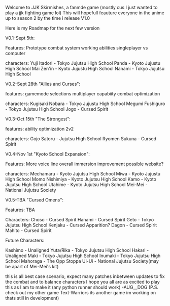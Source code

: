Welcome to JJK Skirmishes, a fanmde game (mostly cus I just wanted to play a jjk fighting game lol)
This will hopefull feauture everyone in the anime up to season 2 by the time i release V1.0


Here is my Roadmap for the next few version


V0.1-Sept 5th:


  Features:
    Prototype combat system
    working abilities
    singleplayer vs computer

    
  characters:
    Yuji Itadori - Tokyo Jujutsu High School
    Panda - Kyoto Jujustu High School
    Mai Zen'in - Kyoto Jujustu High School
    Nanami - Tokyo Jujutsu High School
    
    
V0.2-Sept 28th "Allies and Curses":


  features:
    gamemode selections
    multiplayer capabiity
    combat optimization

    
  characters:
    Kugisaki Nobara - Tokyo Jujustu High School
    Megumi Fushiguro - Tokyo Jujutsu High School
    Jogo - Cursed Spirit

V0.3-Oct 15th "The Strongest":


  features:
    ability optimization
    2v2

    
  characters:
    Gojo Satoru - Jujutsu High School
    Ryomen Sukuna - Cursed Spirit
    

V0.4-Nov 1st "Kyoto School Expansion":


  Features:
    More voice line
    overall immersion improvement
    possible website?

    
  characters:
    Mechamaru - Kyoto Jujutsu High School
    Miwa - Kyoto Jujustu High School
    Momo Nishimiya - Kyoto Jujutsu High School
    Kamo - Kyoto Jujutsu High School
    Utahime - Kyoto Jujutsu High School
    Mei-Mei - National Jujutsu Society
    

V0.5-TBA "Cursed Omens":


  Features:
    TBA

    
  Characters:
    Choso - Cursed Spirit
    Hanami - Cursed Spirit
    Geto - Tokyo Jujutsu High School
    Kenjaku - Cursed Apparition?
    Dagon - Cursed Spirit
    Mahito - Cursed Spirit

    
Future Characters:


  Kashimo - Unaligned
  Yuta/Rika - Tokyo Jujutsu High School
  Hakari - Unaligned
  Maki - Tokyo Jujutsu High School
  Inumaki - Tokyo Jujutsu High School
  Mahoraga - The Opp Stoppa
  Ui-Ui - National Jujutsu Society(may be apart of Mei-Mei's kit)
  
  
this is all best case scenario, expect many patches inbetween updates to fix the combat and to balance characters
I hope you all are as excited to play this as I am to make it (any python runner should work)
-AUG__DOG
(P.S. check out my other game Text-Warriors its another game im working on thats still in development)
